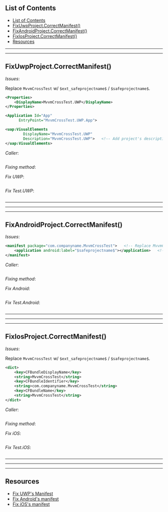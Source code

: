 ## List of Contents
- [List of Contents](#list-of-contents)
- [FixUwpProject.CorrectManifest()](#fixuwpprojectcorrectmanifest)
- [FixAndroidProject.CorrectManifest()](#fixandroidprojectcorrectmanifest)
- [FixIosProject.CorrectManifest()](#fixiosprojectcorrectmanifest)
- [Resources](#resources)


___
___


## FixUwpProject.CorrectManifest()

*Issues*:

Replace `MvvmCrossTest` w/ `$ext_safeprojectname$` / `$safeprojectname$`.

```xml
<Properties>
    <DisplayName>MvvmCrossTest.UWP</DisplayName>
</Properties>

<Application Id="App"
      EntryPoint="MvvmCrossTest.UWP.App">

<uap:VisualElements
        DisplayName="MvvmCrossTest.UWP"
        Description="MvvmCrossTest.UWP">   <!-- Add project's description -->
</uap:VisualElements>              
```

*Caller*:

```cs --region "Fix UWP" --source-file .\..\..\..\..\MvvmCross.Template\Program.cs --project .\..\..\..\..\MvvmCross.Template\MvvmCross.Template.csproj
```

*Fixing method*:

*Fix UWP*:

```cs --region "Fix UWP Manifest" --source-file .\..\..\..\..\MvvmCross.Template\FixUwpProject.cs --project .\..\..\..\..\MvvmCross.Template\MvvmCross.Template.csproj
```

*Fix Test.UWP*:

```cs --region "Fix Test.UWP Manifest" --source-file .\..\..\..\..\MvvmCross.Template\FixUwpProject.cs --project .\..\..\..\..\MvvmCross.Template\MvvmCross.Template.csproj
```



___
___
___



## FixAndroidProject.CorrectManifest()

*Issues*:

```xml
<manifest package="com.companyname.MvvmCrossTest">   <!-- Replace MvvmCrossTest -->
	<application android:label="$safeprojectname$"></application>   <!-- Replace $safeprojectname$ w/ $ext_safeprojectname$ -->
</manifest>
```

*Caller*:

```cs --region "Fix Android" --source-file .\..\..\..\..\MvvmCross.Template\Program.cs --project .\..\..\..\..\MvvmCross.Template\MvvmCross.Template.csproj
```

*Fixing method*:

*Fix Android*:

```cs --region "Fix Android Manifest" --source-file .\..\..\..\..\MvvmCross.Template\FixAndroidProject.cs --project .\..\..\..\..\MvvmCross.Template\MvvmCross.Template.csproj
```

*Fix Test.Android*:

```cs --region "Fix Test.Android Manifest" --source-file .\..\..\..\..\MvvmCross.Template\FixAndroidProject.cs --project .\..\..\..\..\MvvmCross.Template\MvvmCross.Template.csproj
```


___
___
___



## FixIosProject.CorrectManifest()


*Issues*:

Replace `MvvmCrossTest` w/ `$ext_safeprojectname$` / `$safeprojectname$`.

```xml
<dict>
    <key>CFBundleDisplayName</key>
    <string>MvvmCrossTest</string>
    <key>CFBundleIdentifier</key>
    <string>com.companyname.MvvmCrossTest</string>
    <key>CFBundleName</key>
    <string>MvvmCrossTest</string>
</dict>
```

*Caller*:

```cs --region "Fix iOS" --source-file .\..\..\..\..\MvvmCross.Template\Program.cs --project .\..\..\..\..\MvvmCross.Template\MvvmCross.Template.csproj
```

*Fixing method*:

*Fix iOS*:

```cs --region "Fix iOS Manifest" --source-file .\..\..\..\..\MvvmCross.Template\FixIosProject.cs --project .\..\..\..\..\MvvmCross.Template\MvvmCross.Template.csproj
```

*Fix Test.iOS*:

```cs --region "Fix Test.iOS Manifest" --source-file .\..\..\..\..\MvvmCross.Template\FixIosProject.cs --project .\..\..\..\..\MvvmCross.Template\MvvmCross.Template.csproj
```



___
___
___


## Resources

* [Fix UWP's Manifest][1]
* [Fix Android's manifest][2]
* [Fix iOS's manifest][3]














[1]: https://dev.azure.com/prosocode/VS/_git/MvxTemplate?path=%2FMvvmCross.Template%2FFixUwpProject.cs&version=GBdev "Fix UWP's manifest - Azure DevOps"
[2]: https://dev.azure.com/prosocode/VS/_git/MvxTemplate?path=%2FMvvmCross.Template%2FFixAndroidProject.cs&version=GBdev "Fix Android's manifest - Azure DevOps"
[3]: https://dev.azure.com/prosocode/VS/_git/MvxTemplate?path=%2FMvvmCross.Template%2FFixIosProject.cs&version=GBdev "Fix iOS's manifest - Azure DevOps"